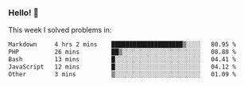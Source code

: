 ### Hello! 👋

This week I solved problems in:

<!--START_SECTION:waka-->

```txt
Markdown     4 hrs 2 mins    ████████████████████▒░░░░   80.95 %
PHP          26 mins         ██▒░░░░░░░░░░░░░░░░░░░░░░   08.88 %
Bash         13 mins         █░░░░░░░░░░░░░░░░░░░░░░░░   04.41 %
JavaScript   12 mins         █░░░░░░░░░░░░░░░░░░░░░░░░   04.12 %
Other        3 mins          ▒░░░░░░░░░░░░░░░░░░░░░░░░   01.09 %
```

<!--END_SECTION:waka-->
